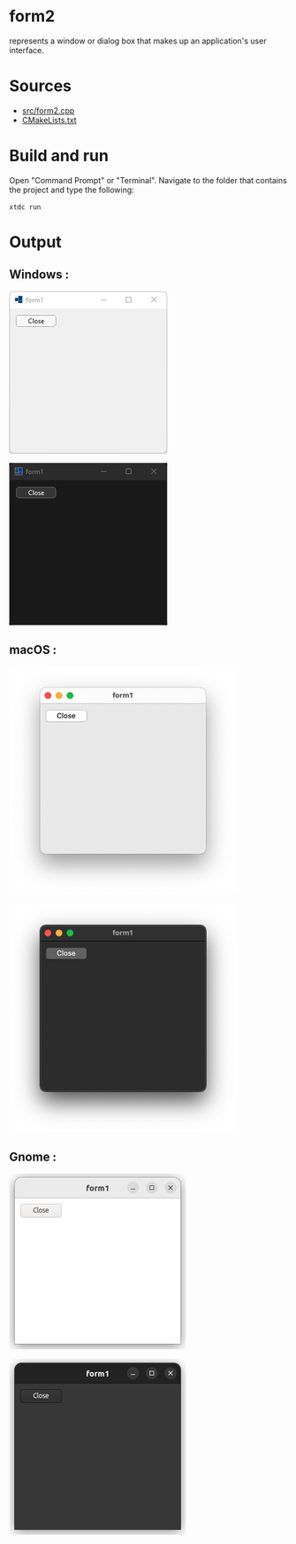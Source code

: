 # form2

represents a window or dialog box that makes up an application's user interface.

# Sources

* [src/form2.cpp](src/form2.cpp)
* [CMakeLists.txt](CMakeLists.txt)

# Build and run

Open "Command Prompt" or "Terminal". Navigate to the folder that contains the project and type the following:

```shell
xtdc run
```

# Output

## Windows :

![Screenshot](../../../../docs/pictures/examples/form2_w.png)

![Screenshot](../../../../docs/pictures/examples/form2_wd.png)

## macOS :

![Screenshot](../../../../docs/pictures/examples/form2_m.png)

![Screenshot](../../../../docs/pictures/examples/form2_md.png)

## Gnome :

![Screenshot](../../../../docs/pictures/examples/form2_g.png)

![Screenshot](../../../../docs/pictures/examples/form2_gd.png)
